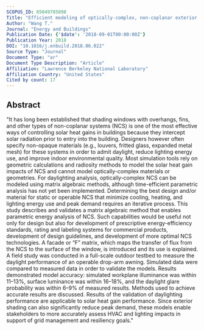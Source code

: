 ```yaml
---
SCOPUS_ID: 85049785098
Title: "Efficient modeling of optically-complex, non-coplanar exterior shading: Validation of matrix algebraic methods"
Author: "Wang T."
Journal: "Energy and Buildings"
Publication Date: {'$date': '2018-09-01T00:00:00Z'}
Publication Year: 2018
DOI: "10.1016/j.enbuild.2018.06.022"
Source Type: "Journal"
Document Type: "ar"
Document Type Description: "Article"
Affiliation: "Lawrence Berkeley National Laboratory"
Affiliation Country: "United States"
Cited by count: 17
---
```


## Abstract
"It has long been established that shading windows with overhangs, fins, and other types of non-coplanar systems (NCS) is one of the most effective ways of controlling solar heat gains in buildings because they intercept solar radiation prior to entry into the building. Designers however often specify non-opaque materials (e.g., louvers, fritted glass, expanded metal mesh) for these systems in order to admit daylight, reduce lighting energy use, and improve indoor environmental quality. Most simulation tools rely on geometric calculations and radiosity methods to model the solar heat gain impacts of NCS and cannot model optically-complex materials or geometries. For daylighting analysis, optically-complex NCS can be modeled using matrix algebraic methods, although time-efficient parametric analysis has not yet been implemented. Determining the best design and/or material for static or operable NCS that minimize cooling, heating, and lighting energy use and peak demand requires an iterative process. This study describes and validates a matrix algebraic method that enables parametric energy analysis of NCS. Such capabilities would be useful not only for design but also for development of prescriptive energy-efficiency standards, rating and labeling systems for commercial products, development of design guidelines, and development of more optimal NCS technologies. A facade or “F” matrix, which maps the transfer of flux from the NCS to the surface of the window, is introduced and its use is explained. A field study was conducted in a full-scale outdoor testbed to measure the daylight performance of an operable drop-arm awning. Simulated data were compared to measured data in order to validate the models. Results demonstrated model accuracy: simulated workplane illuminance was within 11–13%, surface luminance was within 16–18%, and the daylight glare probability was within 6–9% of measured results. Methods used to achieve accurate results are discussed. Results of the validation of daylighting performance are applicable to solar heat gain performance. Since exterior shading can also significantly reduce peak demand, these models enable stakeholders to more accurately assess HVAC and lighting impacts in support of grid management and resiliency goals."
